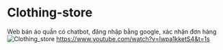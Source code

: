 # Clothing-store
Web bán áo quần có chatbot, đăng nhập bằng google, xác nhận đơn hàng
![Clothing_store](https://lh3.googleusercontent.com/pw/ABLVV87E57qF7T4gAKdjn1VGXsNQCJX8kdHO3LxeVu4NeWrG-rBKEUKnt4HJezHU79qh9j2uNI0OZCKOB_VlBm-THp1cR3r01pd-rz2NCUmezM2Nna6LtQiithVfMg5M3Age-1TcN3VV5lqHqJ6itW7aUL-5mxEYB6w5ltDKSRsgDkBSG1HFvgS9hvCh3tKzG6bECaQeRnOb2laEzF9DiMFUv3jOJf3V8PIY-3OqfPlfgelbLmayi-h2orzxVozFEAIJo9ncBSL4l6FeWHN3pv3E8wDhXwnfie65vifiWREKMI1UteSwdtXEN1KzrliLPbLbWQ3huZdMpgDngI6DGkPWxRb3h1kS5FCcKJqbwglNQepFr7gVvFyPSIxBZS1pykQy48cUUhU0Q0-lkiFo37quMHFcijCUkTdKZuJiL6kYSlgQba1bJDI7YYAZMcjVhD_ZtHsAnJhn2A3Q4iICFxlrOn6TZzV66n0rYL7HCbGuwF5phHahtguEVtjiEwmkbqOV5cL6tLwEGiDJQKT5EMtaPTWfpGrGJPz82arh2RGjXdD-w_n9Yii_xYVxPEen1ODvD8Z3pzwEo7WHm0WVafRjB52ByCBKM5ukEVcdQIvsH-EV099QGS2oevjBiUVZ8VtWSJw4d7Po0PGgFnukwf3TfqhUSCVd6RuWx_HxnED40kpNZa-oDKs2gBqrz7m7jfh40mMFQ75JLjpMXo-4juDv36E_YQIzqSbNtNevmXdI9Xd0u59QZ9fuDuKdkTkZdxg9xjcox4it4SVKdCCliE4YnkD811vNpTocA3TIRK4kRAZI74_fzhsff917Lfsy_Xm8T8qKIXGweu5sUn-jgDnxk3BP72j0QMa9A-nyD8NvOd1SnKP10F9ICBnRnCpntCLXe-ndSCbNTA_gDJZJZV1hLAs4bRZXEnooHFd925yF0IOoFQ0wxBy4F7aygDaFME48dA=w1470-h828-s-no-gm?authuser=0)
https://www.youtube.com/watch?v=Iwpa1kketS4&t=1s
